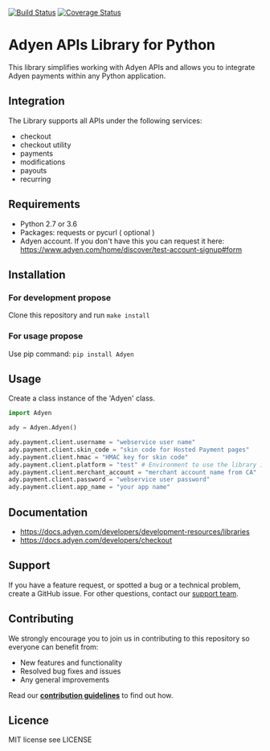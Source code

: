 [![Build Status](https://travis-ci.org/Adyen/adyen-python-api-library.svg?branch=master)](https://travis-ci.org/Adyen/adyen-python-api-library)
[![Coverage Status](https://coveralls.io/repos/github/Adyen/adyen-python-api-library/badge.svg?branch=master)](https://coveralls.io/github/Adyen/adyen-python-api-library?branch=master)

# Adyen APIs Library for Python

This library simplifies working with Adyen APIs and allows you to integrate Adyen
payments within any Python application.

## Integration
The Library supports all APIs under the following services:

* checkout
* checkout utility
* payments
* modifications
* payouts
* recurring

## Requirements

- Python 2.7 or 3.6
- Packages: requests or pycurl ( optional )
- Adyen account. If you don't have this you can request it here: https://www.adyen.com/home/discover/test-account-signup#form

## Installation

### For development propose

Clone this repository and run ```make install```

### For usage propose

Use pip command: ```pip install Adyen```

## Usage

Create a class instance of the 'Adyen' class.

```python
import Adyen

ady = Adyen.Adyen()

ady.payment.client.username = "webservice user name"
ady.payment.client.skin_code = "skin code for Hosted Payment pages"
ady.payment.client.hmac = "HMAC key for skin code"
ady.payment.client.platform = "test" # Environment to use the library in.
ady.payment.client.merchant_account = "merchant account name from CA"
ady.payment.client.password = "webservice user password"
ady.payment.client.app_name = "your app name"
```

## Documentation
* https://docs.adyen.com/developers/development-resources/libraries
* https://docs.adyen.com/developers/checkout

## Support
If you have a feature request, or spotted a bug or a technical problem, create a GitHub issue. For other questions, contact our [support team](https://support.adyen.com/hc/en-us/requests/new?ticket_form_id=360000705420).

## Contributing
We strongly encourage you to join us in contributing to this repository so everyone can benefit from:
* New features and functionality
* Resolved bug fixes and issues
* Any general improvements

Read our [**contribution guidelines**](CONTRIBUTING.md) to find out how.

## Licence
MIT license see LICENSE
